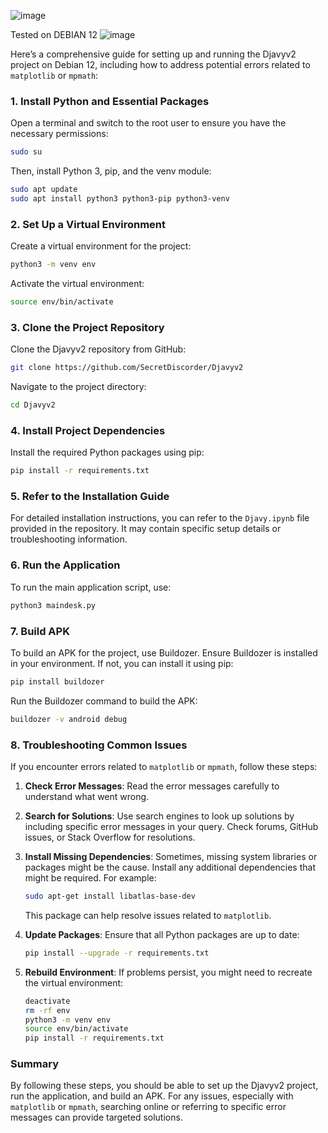 
![image](https://github.com/user-attachments/assets/19efe967-6c67-4054-aaf7-ff5470718bd0)

Tested on DEBIAN 12
![image](https://github.com/user-attachments/assets/1a673ca6-5042-4c53-82c9-7efc790d86e7)


Here’s a comprehensive guide for setting up and running the Djavyv2 project on Debian 12, including how to address potential errors related to `matplotlib` or `mpmath`:

### 1. **Install Python and Essential Packages**

Open a terminal and switch to the root user to ensure you have the necessary permissions:

```bash
sudo su
```

Then, install Python 3, pip, and the venv module:

```bash
sudo apt update
sudo apt install python3 python3-pip python3-venv
```

### 2. **Set Up a Virtual Environment**

Create a virtual environment for the project:

```bash
python3 -m venv env
```

Activate the virtual environment:

```bash
source env/bin/activate
```

### 3. **Clone the Project Repository**

Clone the Djavyv2 repository from GitHub:

```bash
git clone https://github.com/SecretDiscorder/Djavyv2
```

Navigate to the project directory:

```bash
cd Djavyv2
```

### 4. **Install Project Dependencies**

Install the required Python packages using pip:

```bash
pip install -r requirements.txt
```

### 5. **Refer to the Installation Guide**

For detailed installation instructions, you can refer to the `Djavy.ipynb` file provided in the repository. It may contain specific setup details or troubleshooting information.

### 6. **Run the Application**

To run the main application script, use:

```bash
python3 maindesk.py
```

### 7. **Build APK**

To build an APK for the project, use Buildozer. Ensure Buildozer is installed in your environment. If not, you can install it using pip:

```bash
pip install buildozer
```

Run the Buildozer command to build the APK:

```bash
buildozer -v android debug
```

### 8. **Troubleshooting Common Issues**

If you encounter errors related to `matplotlib` or `mpmath`, follow these steps:

1. **Check Error Messages**: Read the error messages carefully to understand what went wrong.

2. **Search for Solutions**: Use search engines to look up solutions by including specific error messages in your query. Check forums, GitHub issues, or Stack Overflow for resolutions.

3. **Install Missing Dependencies**: Sometimes, missing system libraries or packages might be the cause. Install any additional dependencies that might be required. For example:

   ```bash
   sudo apt-get install libatlas-base-dev
   ```

   This package can help resolve issues related to `matplotlib`.

4. **Update Packages**: Ensure that all Python packages are up to date:

   ```bash
   pip install --upgrade -r requirements.txt
   ```

5. **Rebuild Environment**: If problems persist, you might need to recreate the virtual environment:

   ```bash
   deactivate
   rm -rf env
   python3 -m venv env
   source env/bin/activate
   pip install -r requirements.txt
   ```

### Summary

By following these steps, you should be able to set up the Djavyv2 project, run the application, and build an APK. For any issues, especially with `matplotlib` or `mpmath`, searching online or referring to specific error messages can provide targeted solutions.
